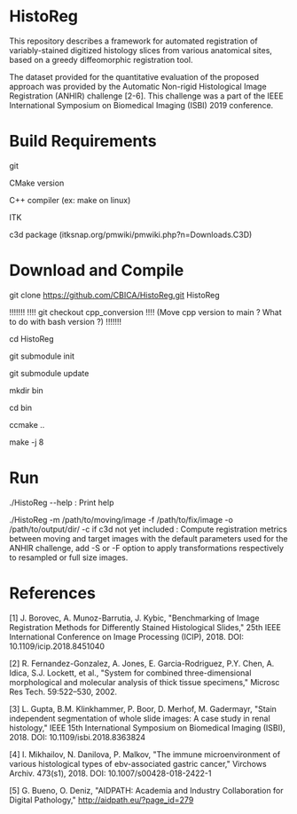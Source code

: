 # HistoReg
This repository describes a framework for automated registration of variably-stained digitized histology slices from various anatomical sites, based on a greedy diffeomorphic registration tool.

The dataset provided for the quantitative evaluation of the proposed approach was provided by the Automatic Non-rigid Histological Image Registration (ANHIR) challenge [2-6]. This challenge was a part of the IEEE International Symposium on Biomedical Imaging (ISBI) 2019 conference.
# Build Requirements 
git

CMake version

C++ compiler (ex: make on linux)

ITK

c3d package (itksnap.org/pmwiki/pmwiki.php?n=Downloads.C3D)


# Download and Compile
git clone https://github.com/CBICA/HistoReg.git HistoReg

!!!!!!!
!!!! git checkout cpp_conversion !!!! (Move cpp version to main ? What to do with bash version ?)
!!!!!!!

cd HistoReg

git submodule init 

git submodule update

mkdir bin

cd bin

ccmake ..

make -j 8

# Run
./HistoReg --help : Print help

./HistoReg -m /path/to/moving/image -f /path/to/fix/image -o /path/to/output/dir/ -c if c3d not yet included : Compute registration metrics between moving and target images with the default parameters used for the ANHIR challenge, add -S or -F option to apply transformations respectively to resampled or full size images. 

# References
[1] J. Borovec, A. Munoz-Barrutia, J. Kybic, "Benchmarking of Image Registration Methods for Differently Stained Histological Slides," 25th IEEE International Conference on Image Processing (ICIP), 2018. DOI: 10.1109/icip.2018.8451040

[2] R. Fernandez-Gonzalez, A. Jones, E. Garcia-Rodriguez, P.Y. Chen, A. Idica, S.J. Lockett, et al., "System for combined three-dimensional morphological and molecular analysis of thick tissue specimens," Microsc Res Tech. 59:522–530, 2002.

[3] L. Gupta, B.M. Klinkhammer, P. Boor, D. Merhof, M. Gadermayr, "Stain independent segmentation of whole slide images: A case study in renal histology," IEEE 15th International Symposium on Biomedical Imaging (ISBI), 2018. DOI: 10.1109/isbi.2018.8363824

[4] I. Mikhailov, N. Danilova, P. Malkov, "The immune microenvironment of various histological types of ebv-associated gastric cancer," Virchows Archiv. 473(s1), 2018. DOI: 10.1007/s00428-018-2422-1

[5] G. Bueno, O. Deniz, "AIDPATH: Academia and Industry Collaboration for Digital Pathology," http://aidpath.eu/?page_id=279
